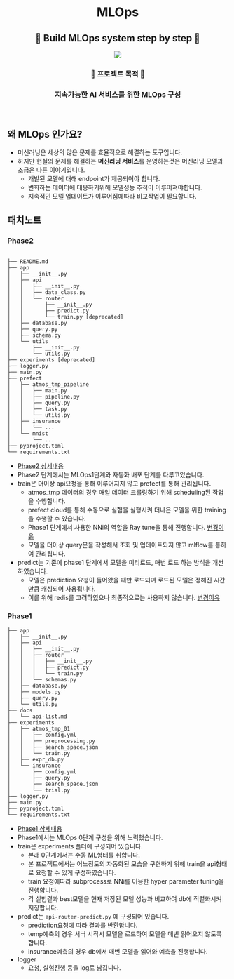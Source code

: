 <h1 align='center'>
MLOps
</h1>
<h2 align='center'>
👊 Build MLOps system step by step 👊
</h2>
<div align='center'>
<img src="https://img.shields.io/badge/python3.8-007396?style=for-the-badge&logo=python&logoColor=white">
</div>

<div align='center'>
<h3>
🚀 프로젝트 목적 🚀
</h3>
<h3>
지속가능한 AI 서비스를 위한 MLOps 구성
</h3>
</div>

<br>

## 왜 MLOps 인가요?

- 머신러닝은 세상의 많은 문제를 효율적으로 해결하는 도구입니다.
- 하지만 현실의 문제를 해결하는 <strong>머신러닝 서비스</strong>를 운영하는것은 머신러닝 모델과 조금은 다른 이야기입니다.
  - 개발된 모델에 대해 endpoint가 제공되어야 합니다.
  - 변화하는 데이터에 대응하기위해 모델성능 추적이 이루어져야합니다.
  - 지속적인 모델 업데이트가 이루어짐에따라 비교작업이 필요합니다.

## 패치노트

### Phase2

```

├── README.md
├── app
│   ├── __init__.py
│   ├── api
│   │   ├── __init__.py
│   │   ├── data_class.py
│   │   └── router
│   │       ├── __init__.py
│   │       ├── predict.py
│   │       └── train.py [deprecated]
│   ├── database.py
│   ├── query.py
│   ├── schema.py
│   └── utils
│       ├── __init__.py
│       └── utils.py
├── experiments [deprecated]
├── logger.py
├── main.py
├── prefect
│   ├── atmos_tmp_pipeline
│   │   ├── main.py
│   │   ├── pipeline.py
│   │   ├── query.py
│   │   ├── task.py
│   │   └── utils.py
│   ├── insurance
│   │   └── ...
│   └── mnist
│       └── ...
├── pyproject.toml
└── requirements.txt
```

- [Phase2 상세내용](./docs/phase2.md)
- Phase2 단계에서는 MLOps1단계와 자동화 배포 단계를 다루고있습니다.
- train은 더이상 api요청을 통해 이루어지지 않고 prefect를 통해 관리됩니다.
  - atmos_tmp 데이터의 경우 매일 데이터 크롤링하기 위해 scheduling된 작업을 수행합니다.
  - prefect cloud를 통해 수동으로 실험을 실행시켜 더나은 모델을 위한 training을 수행할 수 있습니다.
  - Phase1 단계에서 사용한 NNi의 역할을 Ray tune을 통해 진행합니다. [변경이유](./docs/shoveling_note.md)
  - 모델을 더이상 query문을 작성해서 조회 및 업데이트되지 않고 mlflow를 통하여 관리됩니다.
- predict는 기존에 phase1 단계에서 모델을 미리로드, 매번 로드 하는 방식을 개선하였습니다.
  - 모델은 prediction 요청이 들어왔을 때만 로드되며 로드된 모델은 정해진 시간만큼 캐싱되어 사용됩니다.
  - 이를 위해 redis를 고려하였으나 최종적으로는 사용하지 않습니다. [변경이유](./docs/shoveling_note.md)

### Phase1

```
├── app
│   ├── __init__.py
│   ├── api
│   │   ├── __init__.py
│   │   ├── router
│   │   │   ├── __init__.py
│   │   │   ├── predict.py
│   │   │   └── train.py
│   │   └── schemas.py
│   ├── database.py
│   ├── models.py
│   ├── query.py
│   └── utils.py
├── docs
│   └── api-list.md
├── experiments
│   ├── atmos_tmp_01
│   │   ├── config.yml
│   │   ├── preprocessing.py
│   │   ├── search_space.json
│   │   └── train.py
│   ├── expr_db.py
│   └── insurance
│       ├── config.yml
│       ├── query.py
│       ├── search_space.json
│       └── trial.py
├── logger.py
├── main.py
├── pyproject.toml
└── requirements.txt
```

- [Phase1 상세내용](./docs/phase1.md)
- Phase1에서는 MLOps 0단계 구성을 위해 노력했습니다.
- train은 experiments 폴더에 구성되어 있습니다.
  - 본래 0단계에서는 수동 ML형태를 취합니다.
  - 본 프로젝트에서는 어느정도의 자동화된 모습을 구현하기 위해 train을 api형태로 요청할 수 있게 구성하였습니다.
  - train 요청에따라 subprocess로 NNi를 이용한 hyper parameter tuning을 진행합니다.
  - 각 실험결과 best모델을 현재 저장된 모델 성능과 비교하여 db에 직렬화시켜 저장합니다.
- predict는 `api-router-predict.py` 에 구성되어 있습니다.
  - prediction요청에 따라 결과를 반환합니다.
  - temp예측의 경우 서버 시작시 모델을 로드하여 모델을 매번 읽어오지 않도록 합니다.
  - insurance예측의 경우 db에서 매번 모델을 읽어와 예측을 진행합니다.
- logger
  - 요청, 실험진행 등을 log로 남깁니다.
